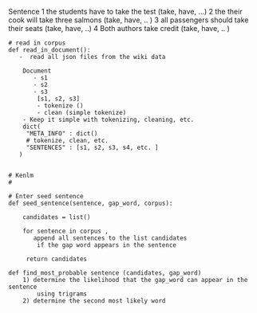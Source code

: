 Sentence
1 the students have to take the test (take, have, ...)
2 the their cook will take three salmons (take, have, .. )
3 all passengers should take their seats (take, have, ..)
4 Both authors take credit (take, have, .. )

```
# read in corpus
def read_in_document():
   -  read all json files from the wiki data 
    
    Document 
       - s1
       - s2 
       - s3 
        [s1, s2, s3]
        - tokenize ()
        - clean (simple tokenize) 
    - Keep it simple with tokenizing, cleaning, etc. 
    dict(
     "META_INFO" : dict()
     # tokenize, clean, etc. 
     "SENTENCES" : [s1, s2, s3, s4, etc. ]     
   )
    

# Kenlm
#
```
```
# Enter seed sentence
def seed_sentence(sentence, gap_word, corpus):

    candidates = list()

    for sentence in corpus ,
       append all sentences to the list candidates
        if the gap word appears in the sentence

     return candidates

def find_most_probable sentence (candidates, gap_word)
    1) determine the likelihood that the gap_word can appear in the sentence
        using trigrams
    2) determine the second most likely word

```






